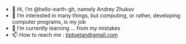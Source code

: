 - 👋 Hi, I’m @hello-earth-gh, namely Andrey Zhukov
- 👀 I’m interested in many things, but computing, or rather, developing computer programs, is my job
- 🌱 I’m currently learning ... from my mistakes 
- 📫 How to reach me : tiptoetan@gmail.com

<!---
hello-earth-gh/hello-earth-gh is a ✨ special ✨ repository because its `README.md` (this file) appears on your GitHub profile.
You can click the Preview link to take a look at your changes.
--->

